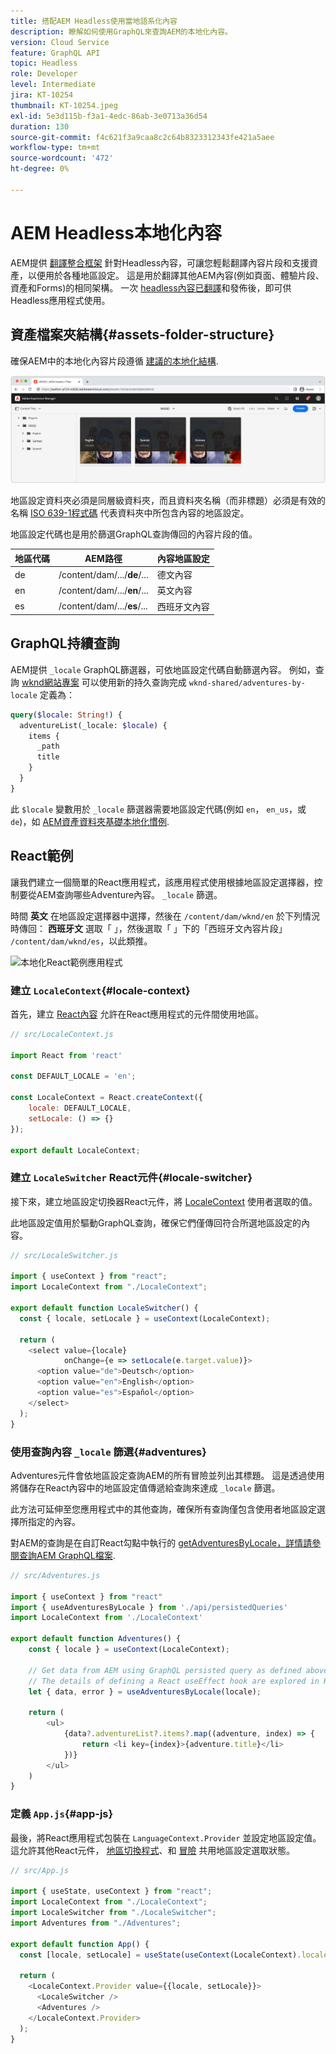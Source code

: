 ```yaml
---
title: 搭配AEM Headless使用當地語系化內容
description: 瞭解如何使用GraphQL來查詢AEM的本地化內容。
version: Cloud Service
feature: GraphQL API
topic: Headless
role: Developer
level: Intermediate
jira: KT-10254
thumbnail: KT-10254.jpeg
exl-id: 5e3d115b-f3a1-4edc-86ab-3e0713a36d54
duration: 130
source-git-commit: f4c621f3a9caa8c2c64b8323312343fe421a5aee
workflow-type: tm+mt
source-wordcount: '472'
ht-degree: 0%

---
```


# AEM Headless本地化內容

AEM提供 [翻譯整合框架](https://experienceleague.adobe.com/docs/experience-manager-cloud-service/content/sites/administering/reusing-content/translation/integration-framework.html) 針對Headless內容，可讓您輕鬆翻譯內容片段和支援資產，以便用於各種地區設定。 這是用於翻譯其他AEM內容(例如頁面、體驗片段、資產和Forms)的相同架構。 一次 [headless內容已翻譯](https://experienceleague.adobe.com/docs/experience-manager-cloud-service/content/headless/journeys/translation/overview.html?lang=zh-Hant)和發佈後，即可供Headless應用程式使用。

## 資產檔案夾結構{#assets-folder-structure}

確保AEM中的本地化內容片段遵循 [建議的本地化結構](https://experienceleague.adobe.com/docs/experience-manager-cloud-service/content/headless/journeys/translation/getting-started.html#recommended-structure).

![本地化的AEM資產資料夾](./assets/localized-content/asset-folders.jpg)

地區設定資料夾必須是同層級資料夾，而且資料夾名稱（而非標題）必須是有效的名稱 [ISO 639-1程式碼](https://en.wikipedia.org/wiki/List_of_ISO_639-1_codes) 代表資料夾中所包含內容的地區設定。

地區設定代碼也是用於篩選GraphQL查詢傳回的內容片段的值。

| 地區代碼 | AEM路徑 | 內容地區設定 |
|--------------------------------|----------|----------|
| de | /content/dam/.../**de**/... | 德文內容 |
| en | /content/dam/.../**en**/... | 英文內容 |
| es | /content/dam/.../**es**/... | 西班牙文內容 |

## GraphQL持續查詢

AEM提供 `_locale` GraphQL篩選器，可依地區設定代碼自動篩選內容。 例如，查詢 [wknd網站專案](https://github.com/adobe/aem-guides-wknd) 可以使用新的持久查詢完成 `wknd-shared/adventures-by-locale` 定義為：

```graphql
query($locale: String!) {
  adventureList(_locale: $locale) {
    items {      
      _path
      title
    }
  }
}
```

此 `$locale` 變數用於 `_locale` 篩選器需要地區設定代碼(例如 `en`， `en_us`，或 `de`)，如 [AEM資產資料夾基礎本地化慣例](#assets-folder-structure).

## React範例

讓我們建立一個簡單的React應用程式，該應用程式使用根據地區設定選擇器，控制要從AEM查詢哪些Adventure內容。 `_locale` 篩選。

時間 __英文__ 在地區設定選擇器中選擇，然後在 `/content/dam/wknd/en` 於下列情況時傳回： __西班牙文__ 選取「 」，然後選取「 」下的「西班牙文內容片段」 `/content/dam/wknd/es`，以此類推。

![本地化React範例應用程式](./assets/localized-content/react-example.png)

### 建立 `LocaleContext`{#locale-context}

首先，建立 [React內容](https://reactjs.org/docs/context.html) 允許在React應用程式的元件間使用地區。

```javascript
// src/LocaleContext.js

import React from 'react'

const DEFAULT_LOCALE = 'en';

const LocaleContext = React.createContext({
    locale: DEFAULT_LOCALE, 
    setLocale: () => {}
});

export default LocaleContext;
```

### 建立 `LocaleSwitcher` React元件{#locale-switcher}

接下來，建立地區設定切換器React元件，將 [LocaleContext](#locale-context) 使用者選取的值。

此地區設定值用於驅動GraphQL查詢，確保它們僅傳回符合所選地區設定的內容。

```javascript
// src/LocaleSwitcher.js

import { useContext } from "react";
import LocaleContext from "./LocaleContext";

export default function LocaleSwitcher() {
  const { locale, setLocale } = useContext(LocaleContext);

  return (
    <select value={locale}
            onChange={e => setLocale(e.target.value)}>
      <option value="de">Deutsch</option>
      <option value="en">English</option>
      <option value="es">Español</option>
    </select>
  );
}
```

### 使用查詢內容 `_locale` 篩選{#adventures}

Adventures元件會依地區設定查詢AEM的所有冒險並列出其標題。 這是透過使用將儲存在React內容中的地區設定值傳遞給查詢來達成 `_locale` 篩選。

此方法可延伸至您應用程式中的其他查詢，確保所有查詢僅包含使用者地區設定選擇所指定的內容。

對AEM的查詢是在自訂React勾點中執行的 [getAdventuresByLocale，詳情請參閱查詢AEM GraphQL檔案](./aem-headless-sdk.md).

```javascript
// src/Adventures.js

import { useContext } from "react"
import { useAdventuresByLocale } from './api/persistedQueries'
import LocaleContext from './LocaleContext'

export default function Adventures() {
    const { locale } = useContext(LocaleContext);

    // Get data from AEM using GraphQL persisted query as defined above 
    // The details of defining a React useEffect hook are explored in How to > AEM Headless SDK
    let { data, error } = useAdventuresByLocale(locale);

    return (
        <ul>
            {data?.adventureList?.items?.map((adventure, index) => { 
                return <li key={index}>{adventure.title}</li>
            })}
        </ul>
    )
}
```

### 定義 `App.js`{#app-js}

最後，將React應用程式包裝在 `LanguageContext.Provider` 並設定地區設定值。 這允許其他React元件， [地區切換程式](#locale-switcher)、和 [冒險](#adventures) 共用地區設定選取狀態。

```javascript
// src/App.js

import { useState, useContext } from "react";
import LocaleContext from "./LocaleContext";
import LocaleSwitcher from "./LocaleSwitcher";
import Adventures from "./Adventures";

export default function App() {
  const [locale, setLocale] = useState(useContext(LocaleContext).locale);

  return (
    <LocaleContext.Provider value={{locale, setLocale}}>
      <LocaleSwitcher />
      <Adventures />
    </LocaleContext.Provider>
  );
}
```
